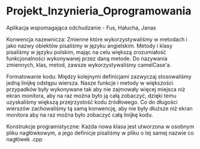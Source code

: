 # Projekt_Inzynieria_Oprogramowania
Aplikacja wspomagająca odchudzanie - Fus, Hałucha, Janas

Konwencja nazewnicza:
Zmienne które wykorzystywaliśmy w metodach i jako nazwy obiektów pisaliśmy w języku angielskim.
Metody i klasy pisaliśmy w języku polskim, mając na celu większą zrozumiałość funkcjonalności wykonywanej przez daną metode.
Do nazywania zmiennych, klas, metod, zawsze wykorzystywaliśmy camelCase'a. 

Formatowanie kodu: 
Między kolejnymi definicjami zazwyczaj stosowaliśmy jedną linijkę odstępu wiersza.
Nasze funkcje i metody w większości przypadków były wykonywane tak aby nie zajmowały więcej miejsca niż ekran monitora, aby na raz można było ją całą zobaczyć, dzięki temu uzyskaliśmy większą przejrzystość kodu źródłowego. Co do długości wierszów zachowaliśmy tą samą konwencję, aby nie były dłuższe niż ekran monitora aby na raz można było zobaczyć całą linijkę kodu.

Konstrukcje programistyczne:
Każda nowa klasa jest utworzona w osobnym pliku nagłówkowym, a jego definicje pisaliśmy w pliku o tej samej nazwie co nagłówek .cpp
